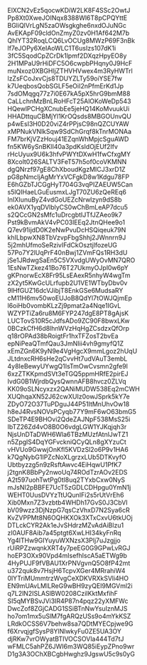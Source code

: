 ElXCN2vEz5qocwKDiW2LK8F4SSc2OwtJ
Pp8Xt0XweJOINqx8388Wl6T8pCPQYttE
BGliQlVrLgN5zaOWsgkghe6nxdOJuNGc
AvEKApF09cldOnZmyZ0zv0H1Af642M7b
QhlYT32RoqLCQ6LvOCUg8MWzP69F3nBk
lf7eJOPy6XeIAoWLC1T6usIzs107dK1i
3fC5SqodCpZCrDk1lpmf2DXqzHpyEO8y
2H1MPaU9rHiDFC5O6cwpbPHqny0J9HcF
muNxoz0XBGHljZTHVHVwex4m3RyHWTrl
lzZsFCoJxvCjs8TDUYZLTy59oiYSE7fw
k7UeqbosQobSGLF5eOiI2nPfmErKd1Jp
7sdOMqgq77z7i0E67kA5pX5hrG9bmM88
CaLLchnMzBnLRoHFcT25AlOKoWeDp543
HQewlPCHgXCnubEe5jeHQ14KoMvuukUi
HHADttquCBMjYl1KrOQsds8MBGOUnvQU
p4wEsI3H0D20viZ4rPPjsC98nQZCUYAW
xMPNukVNlkSqw9SdChGrqf8kTnrMONAa
FM7brKjVZzHouj41EZqnWhMpjcSguAWD
fn5KW6ySnBKlI40a3pdKsIdOjEUf2Ifv
rHcUyux9U6k3hfvPWYtDXwH1fwCfxgMY
8Xcolt026SALTV3FeT57h5of0coVKMNN
dgQNrzf97gE8ChXboudKgzMICJ3xrD1Z
pG8pNmcljAgMrYxVCFgkD8w1Kdgu78FP
E6hGZbTJCGgHyT704G3vqPIZAEUW5Can
s5lQIHaeLGuEusmxLJgT70ZU6zQeREq6
InIXIunuByZ4vdGoUEZcNrwlzyn9dS8b
ek0AVX1yqDVlblyCS0wChBmLeAP7dcu5
s2QCcGN2sMfc1uDrcgbtIJTfJZAeo9k7
Pst9kBvmAkV4vPC03lEEq2JtnQHee9o1
Q7ev91ijdD0K2eNwPvuDcHSQiqeuk79N
khILbpwXN8TbVzvpFbgShhj2JWnnrn9J
5j2mhUfmoSeRzivIFdCkOsztjlfozeUG
57Po7Y2lUqPrF40nBwj1ZVmFQs1RH3dU
jSe1JRdwgSaEn5C5VXvdgUWyOvMN7QRO
1EsNwTZkez41Bo76T27UkmyOJpl0w6pY
gKPnorwEcX8Fr95LsEAexR5nhyW4wgTm
zX2yt5KwGcULrfupb2U1VE1WTbyDbv0v
9lHfGUZ16dcVJibjT8EnkGSe6MudsaRY
cM11H6mv50woEUJoB8QdYl7tOWJQjmEp
l6oiHb0vombKLzZj9pmat2a4Nqe1IGvL
WZYPTiZa6ru8M6FYP247dgE8PT8gAjsK
LUCTovS10R5cJdfsADo9ZC90F8bwxLKw
0BCzkCfH6d8lhnWVzHqHgZCsdzxQfOrp
q18rOPAd38bRoigtFr1hxTFZosT2bvEa
epNiPeaQTmfQau3JmNIii4vh9gmyfQ1Z
xEmZGn6K9yN9e4VgHgcX9mmLgoz2hUqU
JLtdnxcRH6sHe2qCvvHt7udVAuT3embL
4y8IeBewyUYwgQ1IsTmOwCvsmn2gfe9l
6xzZTKKpmdSVt3eTGQ5ppmHRfE2pirEJ
IvdG0B1WjrdbQysQwnnAFB8hvcz0ZLVq
KK09oSLNcyxzx2QANiMUDW538Eq2mCWH
XUQhqaXN52J62cwXUIz0owJSprk5kY7e
ZDyO72O37TuPDguJ44P51ItMnUhvOw18
h8eJ4RvsNOVsPCyqb77Y9mF6wO63bmG5
SDeTP4E9BHOvi2QdeZAJNpF538MsS25i
IbTZ26Zd4vO8B0O6vdgLGW1YJKqjqh3r
NjsUnDTaDWH6Wla6TBzMUzfAtnlJwTZ1
n5ZpglS4DqYGFvckniQCyQLn8gXYzuCt
vHVUo9GwwjOnKfl5KVDzSl2o6P9v1HA6
k7QgNybG1IPZcNoXLgrzxLUb5DTKvyfO
Ubtbyzzg5n9zRsftAwvc4EiHqwU1PfK7
j2tgnK8BbPy2nwoUq74ROdTzrAOv2EDS
A2t597uohTwtPg0tl8uq2TYxbCxw0NyS
mJsNI2pBBFE7UcT5zGDLCDHpgu0YmN1j
WEHT0UusDVYzTtUQunIFi2s5rUtVrEh6
Xib0Mxn7Z3vzbtb4WHDh17GvS0J3CbVI
bV09wzz3DjNzpG7qsCzVhxD7N2Sya6cR
KvZVPPMt8N6OQHKXOk3XTxCxvU6tkUOj
DTLckCYR2Ak1eJvSHdrzMZvAdAiBlzu1
zI0AUF8Aib7a45ptgt6XwLHI34kyFnRq
Yg4lTHw9GIYuyuWXNzsX3Plj7uJzgjjo
rUiRPZzwqnkXRT4y7peEG0G9GPwLvRGJ
hoEP3OXx90Vpd4mIsefhIscA5aETWg9b
4HyPUJF9fVBAU1XrPNVgvnQ5O8fP42mt
u372quk8v7HsjH6TcpvXGer4MRrahiW4
0lYTriMUmmtrzWvgCeXDKVRXkSVli4HO
EN9mUAvLMlLReG9wBH9zyQEI9MGVml2i
q7L2lN2ISLASlBW0208CziIKktMxfihF
SI5qMYBSvJVi3IR4P87n4pqz22yXMFWc
DwcZof8ZGjCADG1SSiBTnNwYsuIznMJS
ho7om1mx5uSlM7fgARQzUSs9o4mYkKSZ
LRdkOCSS6V7behw8sa7QDtMYECpjwe9G
f6XrvqjgfSysP8YlNlwkyFu0ZE5UA3OY
djRKw7vrOWyatBTIVOCSOVla444Td7tJ
wFMLC5ahPZ6JWI6m3WQ85iEypZPno9wr
D1g3A3OChXBCgbHwghz9JgswU5c9s0yG
